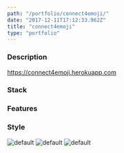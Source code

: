 ```yaml
---
path: "/portfolio/connect4emoji/"
date: "2017-12-11T17:12:33.962Z"
title: "connect4emoji"
type: "portfolio"
---
```


### Description
<https://connect4emoji.herokuapp.com>

### Stack


### Features


### Style


![default](https://storage.googleapis.com/russellmschmidt-net-portfolio/portraits/russell-portrait-1.jpg)
![default](https://storage.googleapis.com/russellmschmidt-net-portfolio/portraits/russell-portrait-2.jpg)
![default](https://storage.googleapis.com/russellmschmidt-net-portfolio/portraits/russell-portrait-3.jpg)